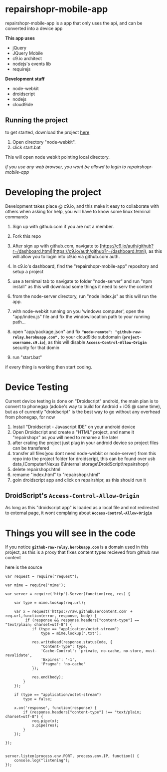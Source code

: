 # repairshopr-mobile-app
repairshopr-mobile-app is a app that only uses the api, and can be converted into a device app

__This app uses__
*  jQuery
*  JQuery Mobile
*  c9.io architect
*  nodejs's events lib
*  requirejs

__Development stuff__
*  node-webkit
*  droidscript
*  nodejs
*  cloud9ide

Running the project
---

to get started, download the project [here](https://github.com/bmatusiak/repairshopr-mobile-app/archive/master.zip)

1. Open directory "node-webkit".
2. click start.bat

This will open node webkit pointing local directory.

*if you use any web browser, you wont be allowd to login to repairshopr-mobile-app*


# Developing the project


Development takes place @ c9.io, and this make it easy to collaborate with others when asking for help, you will have to know some linux terminal commands

1. Sign up with github.com if you are not a member.
2. Fork this repo
3. After sign up with github.com, navigate to [https://c9.io/auth/github?r=/dashboard.html](https://c9.io/auth/github?r=/dashboard.html), as this will allow you to login into c9.io via github.com auth.
4. In c9.io's dashboard, find the "repairshopr-mobile-app" repository and setup a project
5. use a ternimal tab to navigate to folder "node-server" and run "npm install" as this will download some things it need to serv the content
6. from the node-server directory, run "node index.js" as this will run the app.

7. with node-webkit running on you 'windows computer', open the "app/index.js" file and fix the window.location path to your running path... 
8. open "app/package.json" and fix __`"node-remote": "github-raw-relay.herokuapp.com",`__ to your cloud9ide subdomain (__`project-username.c9.io`__), as this will disable __`Access-Control-Allow-Origin`__ security for that domin
9. run "start.bat" 

if every thing is working then start coding.


# Device Testing

Current device testing is done on "Droidscript" android,
the main plan is to convert to phonegap (adobe's way to build for Android + iOS @ same time),
but as of currently "droidscript" is the best way to go without any overhead from phonegap, for now

1. Install "Droidscript - Javascript IDE" on your android device
2. Open Droidscript and create a "HTML" project, and name it "repairshopr" as you will need to rename a file later
3. after crating the project just plug in your android device so project files can be transfered
4. transfer all files(you dont need node-webkit or node-server) from this repo into the project folder for droidscript, this can be found over usb data,(Computer\Nexus 6\Internal storage\DroidScript\repairshopr)
5. delete repairshopr.html
5. remame "index.html" to "repairshopr.html"
6. goin droidscript app and click on repairshipr, as this should run it

## DroidScript's __`Access-Control-Allow-Origin`__

As long as this "droidscript app" is loaded as a local file and not redirected to external page, it wont complaing about __`Access-Control-Allow-Origin`__


# Things you will see in the code

If you notice __`github-raw-relay.herokuapp.com`__ is a domain used in this project, as this is a proxy that fixes content types recieved from github raw content

here is the source
```
var request = require("request");

var mime = require('mime');

var server = require('http').Server(function(req, res) {

    var type = mime.lookup(req.url);

    var x = request('https://raw.githubusercontent.com' + req.url,function(error, response, body) {
         if (response && response.headers["content-type"] == "text/plain; charset=utf-8") {
            if (type == "application/octet-stream")
                type = mime.lookup(".txt");
                
            res.writeHead(response.statusCode, {
                "Content-Type": type,
                'Cache-Control': 'private, no-cache, no-store, must-revalidate',
                'Expires': '-1',
                'Pragma': 'no-cache'
            });

            res.end(body);
        }
    });

    if (type == "application/octet-stream")
        type = false;

    x.on('response', function(response) {
        if (response.headers["content-type"] !== "text/plain; charset=utf-8") {
            req.pipe(x);
            x.pipe(res);
        }
    });

});


server.listen(process.env.PORT, process.env.IP, function() {
    console.log("listening");
});
```





